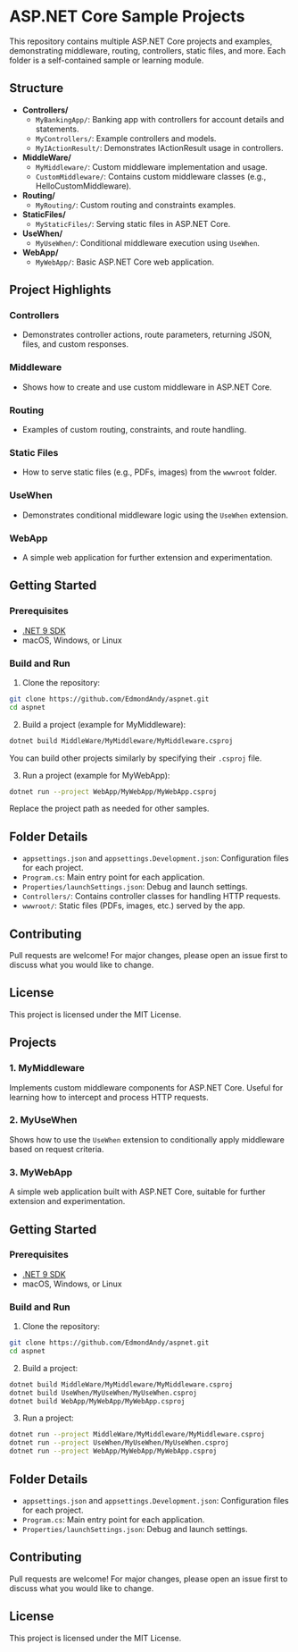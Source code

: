 # ASP.NET Core Sample Projects

This repository contains multiple ASP.NET Core projects and examples, demonstrating middleware, routing, controllers, static files, and more. Each folder is a self-contained sample or learning module.

## Structure

- **Controllers/**
  - `MyBankingApp/`: Banking app with controllers for account details and statements.
  - `MyControllers/`: Example controllers and models.
  - `MyIActionResult/`: Demonstrates IActionResult usage in controllers.
- **MiddleWare/**
  - `MyMiddleware/`: Custom middleware implementation and usage.
  - `CustomMiddleware/`: Contains custom middleware classes (e.g., HelloCustomMiddleware).
- **Routing/**
  - `MyRouting/`: Custom routing and constraints examples.
- **StaticFiles/**
  - `MyStaticFiles/`: Serving static files in ASP.NET Core.
- **UseWhen/**
  - `MyUseWhen/`: Conditional middleware execution using `UseWhen`.
- **WebApp/**
  - `MyWebApp/`: Basic ASP.NET Core web application.


## Project Highlights

### Controllers

- Demonstrates controller actions, route parameters, returning JSON, files, and custom responses.

### Middleware

- Shows how to create and use custom middleware in ASP.NET Core.

### Routing

- Examples of custom routing, constraints, and route handling.

### Static Files

- How to serve static files (e.g., PDFs, images) from the `wwwroot` folder.

### UseWhen

- Demonstrates conditional middleware logic using the `UseWhen` extension.

### WebApp

- A simple web application for further extension and experimentation.


## Getting Started

### Prerequisites

- [.NET 9 SDK](https://dotnet.microsoft.com/download/dotnet/9.0)
- macOS, Windows, or Linux

### Build and Run

1. Clone the repository:

  ```sh
  git clone https://github.com/EdmondAndy/aspnet.git
  cd aspnet
  ```

2. Build a project (example for MyMiddleware):

  ```sh
  dotnet build MiddleWare/MyMiddleware/MyMiddleware.csproj
  ```

  You can build other projects similarly by specifying their `.csproj` file.

3. Run a project (example for MyWebApp):

  ```sh
  dotnet run --project WebApp/MyWebApp/MyWebApp.csproj
  ```

  Replace the project path as needed for other samples.


## Folder Details

- `appsettings.json` and `appsettings.Development.json`: Configuration files for each project.
- `Program.cs`: Main entry point for each application.
- `Properties/launchSettings.json`: Debug and launch settings.
- `Controllers/`: Contains controller classes for handling HTTP requests.
- `wwwroot/`: Static files (PDFs, images, etc.) served by the app.


## Contributing

Pull requests are welcome! For major changes, please open an issue first to discuss what you would like to change.

## License

This project is licensed under the MIT License.

## Projects


### 1. MyMiddleware

Implements custom middleware components for ASP.NET Core. Useful for learning how to intercept and process HTTP requests.

### 2. MyUseWhen

Shows how to use the `UseWhen` extension to conditionally apply middleware based on request criteria.

### 3. MyWebApp

A simple web application built with ASP.NET Core, suitable for further extension and experimentation.

## Getting Started


### Prerequisites

- [.NET 9 SDK](https://dotnet.microsoft.com/download/dotnet/9.0)
- macOS, Windows, or Linux

### Build and Run


1. Clone the repository:

  ```sh
  git clone https://github.com/EdmondAndy/aspnet.git
  cd aspnet
  ```

2. Build a project:

  ```sh
  dotnet build MiddleWare/MyMiddleware/MyMiddleware.csproj
  dotnet build UseWhen/MyUseWhen/MyUseWhen.csproj
  dotnet build WebApp/MyWebApp/MyWebApp.csproj
  ```

3. Run a project:

  ```sh
  dotnet run --project MiddleWare/MyMiddleware/MyMiddleware.csproj
  dotnet run --project UseWhen/MyUseWhen/MyUseWhen.csproj
  dotnet run --project WebApp/MyWebApp/MyWebApp.csproj
  ```

## Folder Details


- `appsettings.json` and `appsettings.Development.json`: Configuration files for each project.
- `Program.cs`: Main entry point for each application.
- `Properties/launchSettings.json`: Debug and launch settings.

## Contributing

Pull requests are welcome! For major changes, please open an issue first to discuss what you would like to change.

## License

This project is licensed under the MIT License.
